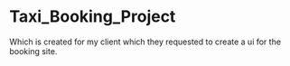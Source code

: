 # Taxi_Booking_Project
Which is created for my client which they requested to create a ui for the booking site.

